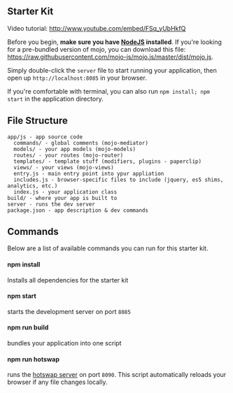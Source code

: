 
## Starter Kit

Video tutorial: http://www.youtube.com/embed/FSq_yUbHkfQ

Before you begin, **make sure you have [NodeJS](http://nodejs.org/) installed**. If you're looking for a pre-bundled version of mojo, you can download this file: https://raw.githubusercontent.com/mojo-js/mojo.js/master/dist/mojo.js.

Simply double-click the `server` file to start running your  application, then open up `http://localhost:8085` in your browser.

If you're comfortable with terminal, you can also run `npm install; npm start` in the application directory. 

## File Structure

```
app/js - app source code
  commands/ - global comments (mojo-mediator)
  models/ - your app models (mojo-models)
  routes/ - your routes (mojo-router)
  templates/ - template stuff (modifiers, plugins - paperclip)
  views/ - your views (mojo-views)
  entry.js - main entry point into ypur appliation
  includes.js - browser-specific files to include (jquery, es5 shims, analytics, etc.)
  index.js - your application class
build/ - where your app is built to
server - runs the dev server
package.json - app description & dev commands
```

## Commands

Below are a list of available commands you can run for this starter kit.

#### npm install

Installs all dependencies for the starter kit

#### npm start

starts the development server on port `8085`

#### npm run build

bundles your application into one script

#### npm run hotswap

runs the [hotswap server](https://github.com/browsertap/ditto.js) on port `8090`. This script automatically reloads
your browser if any file changes locally.
